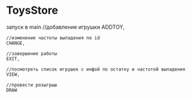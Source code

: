 # ToysStore
запуск в main
//добавление игрушки
    ADDTOY,
    
    //изменение частоты выпадения по id
    CHANGE,
    
    //завершение работы
    EXIT,
    
    //посмотреть список игрушек с инфой по остатку и частотой выпадения
    VIEW,
    
    //провести розыгрыш
    DRAW
